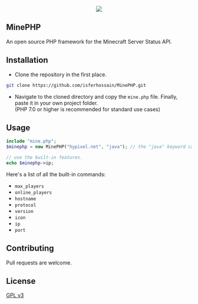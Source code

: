 <p align="center"><img src="https://i.ibb.co/fvdwp1s/Mine-PHP-100x100.png"></img></p>
 
## MinePHP
An open source PHP framework for the Minecraft Server Status API.

## Installation
- Clone the repository in the first place.
```bash
git clone https://github.com/isferhossain/MinePHP.git
```

- Navigate to the cloned directory and copy the `mine.php` file. Finally, paste it in your own project folder.
<br>(PHP 7.0 or higher is recommended for standard use cases)

## Usage

```php
include "mine.php";
$minephp = new MinePHP("hypixel.net", "java"); // the "java" keyword can be replaced with "bedrock" if you're trying to access a Bedrock Minecraft server

// use the built-in features.
echo $minephp->ip;
```

Here's a list of all the built-in commands:
*  `max_players`
* `online_players`
* `hostname`
* `protocol`
* `version`
* `icon`
* `ip`
* `port`

## Contributing
Pull requests are welcome.

## License
[GPL v3](https://www.gnu.org/licenses/gpl-3.0.en.html)

